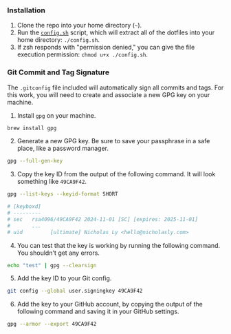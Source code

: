 ### Installation

1. Clone the repo into your home directory (`~`).
2. Run the [`config.sh`](config.sh) script, which will extract all of the dotfiles into your home directory: `./config.sh`.
3. If zsh responds with "permission denied," you can give the file execution permission: `chmod u+x ./config.sh`.

### Git Commit and Tag Signature

The `.gitconfig` file included will automatically sign all commits and tags. For this work, you will need to create and associate a new GPG key on your machine.

1. Install `gpg` on your machine.

```bash
brew install gpg
```

2. Generate a new GPG key. Be sure to save your passphrase in a safe place, like a password manager.

```bash
gpg --full-gen-key
```

3. Copy the key ID from the output of the following command. It will look something like `49CA9F42`.

```bash
gpg --list-keys --keyid-format SHORT

# [keyboxd]
# ---------
# sec   rsa4096/49CA9F42 2024-11-01 [SC] [expires: 2025-11-01]
#       ...
# uid         [ultimate] Nicholas Ly <hello@nicholasly.com>
```

4. You can test that the key is working by running the following command. You shouldn't get any errors.

```bash
echo "test" | gpg --clearsign
```

5. Add the key ID to your Git config.

```bash
git config --global user.signingkey 49CA9F42
```

6. Add the key to your GitHub account, by copying the output of the following command and saving it in your GitHub settings.

```bash
gpg --armor --export 49CA9F42
```
